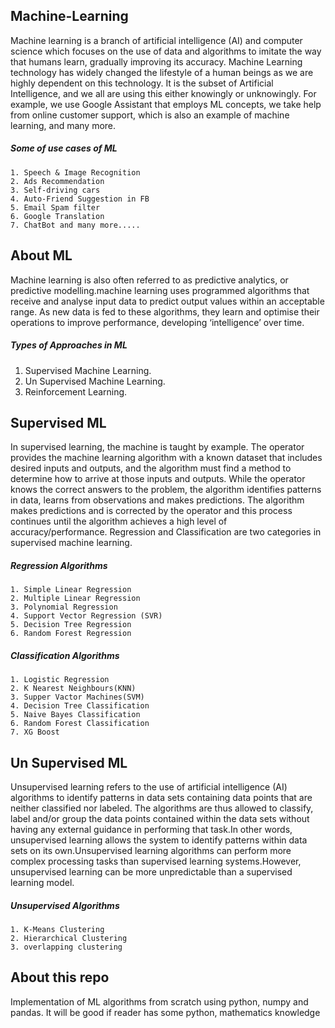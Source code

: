 ## Machine-Learning
Machine learning is a branch of artificial intelligence (AI) and computer science which focuses on the use of data and algorithms to imitate the way that humans learn, gradually improving its accuracy. Machine Learning technology has widely changed the lifestyle of a human beings as we are highly dependent on this technology. It is the subset of Artificial Intelligence, and we all are using this either knowingly or unknowingly. For example, we use Google Assistant that employs ML concepts, we take help from online customer support, which is also an example of machine learning, and many more.
##### Some of use cases of ML
    1. Speech & Image Recognition
    2. Ads Recommendation
    3. Self-driving cars
    4. Auto-Friend Suggestion in FB
    5. Email Spam filter
    6. Google Translation
    7. ChatBot and many more.....
## About ML
Machine learning is also often referred to as predictive analytics, or predictive modelling.machine learning uses programmed algorithms that receive and analyse input data to predict output values within an acceptable range. As new data is fed to these algorithms, they learn and optimise their operations to improve performance, developing ‘intelligence’ over time.
##### Types of Approaches in ML
  1. Supervised Machine Learning.
  2. Un Supervised Machine Learning.
  3. Reinforcement Learning.
## Supervised ML
In supervised learning, the machine is taught by example. The operator provides the machine learning algorithm with a known dataset that includes desired inputs and outputs, and the algorithm must find a method to determine how to arrive at those inputs and outputs. While the operator knows the correct answers to the    problem, the algorithm identifies patterns in data, learns from observations and makes predictions. The algorithm makes predictions and is corrected by the operator and this process continues until the algorithm achieves a high level of accuracy/performance. Regression and Classification are two categories in supervised machine learning.
##### Regression Algorithms
    1. Simple Linear Regression
    2. Multiple Linear Regression
    3. Polynomial Regression
    4. Support Vector Regression (SVR)
    5. Decision Tree Regression
    6. Random Forest Regression
##### Classification Algorithms
    1. Logistic Regression
    2. K Nearest Neighbours(KNN)
    3. Supper Vactor Machines(SVM)
    4. Decision Tree Classification
    5. Naive Bayes Classification
    6. Random Forest Classification
    7. XG Boost
## Un Supervised ML
Unsupervised learning refers to the use of artificial intelligence (AI) algorithms to identify patterns in data sets containing data points that are neither classified nor labeled. The algorithms are thus allowed to classify, label and/or group the data points contained within the data sets without having any external guidance in performing that task.In other words, unsupervised learning allows the system to identify patterns within data sets on its own.Unsupervised learning algorithms can perform more complex processing tasks than supervised learning systems.However, unsupervised learning can be more unpredictable than a supervised learning model.
##### Unsupervised Algorithms
    1. K-Means Clustering
    2. Hierarchical Clustering
    3. overlapping clustering
## About this repo
Implementation of ML algorithms from scratch using python, numpy and pandas. It will be good if reader has some python, mathematics knowledge
